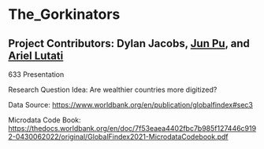 # The_Gorkinators

## Project Contributors: Dylan Jacobs, [Jun Pu](https://github.com/Bettyjpu), and [Ariel Lutati](https://github.com/ariel42700)
633 Presentation

Research Question Idea: Are wealthier countries more digitized?

Data Source: https://www.worldbank.org/en/publication/globalfindex#sec3

Microdata Code Book: https://thedocs.worldbank.org/en/doc/7f53eaea4402fbc7b985f127446c9192-0430062022/original/GlobalFindex2021-MicrodataCodebook.pdf
